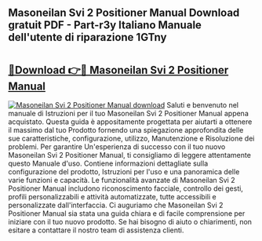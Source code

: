## Masoneilan Svi 2 Positioner Manual Download gratuit PDF - Part-r3y Italiano Manuale dell'utente di riparazione 1GTny

# <h2><a href="http://dfaae1o.blite.top/?on=Masoneilan+Svi+2+Positioner+Manual">🔗Download 👉🔴 Masoneilan Svi 2 Positioner Manual</a></h2>

[![Masoneilan Svi 2 Positioner Manual download](https://i.imgur.com/lujVjoI.png)](http://dfaae1o.blite.top/?on=Masoneilan+Svi+2+Positioner+Manual)
Saluti e benvenuto nel manuale di Istruzioni per il tuo Masoneilan Svi 2 Positioner Manual appena acquistato. Questa guida è appositamente progettata per aiutarti a ottenere il massimo dal tuo Prodotto fornendo una spiegazione approfondita delle sue caratteristiche, configurazione, utilizzo, Manutenzione e Risoluzione dei problemi. Per garantire Un'esperienza di successo con il tuo nuovo Masoneilan Svi 2 Positioner Manual, ti consigliamo di leggere attentamente questo Manuale d'uso. Contiene informazioni dettagliate sulla configurazione del prodotto, Istruzioni per l'uso e una panoramica delle varie funzioni e capacità. Le funzionalità avanzate di Masoneilan Svi 2 Positioner Manual includono riconoscimento facciale, controllo dei gesti, profili personalizzabili e attività automatizzate, tutte accessibili e personalizzate dall'interfaccia. Ci auguriamo che Masoneilan Svi 2 Positioner Manual sia stata una guida chiara e di facile comprensione per iniziare con il tuo nuovo prodotto. Se hai bisogno di aiuto o chiarimenti, non esitare a contattare il nostro team di assistenza clienti.

